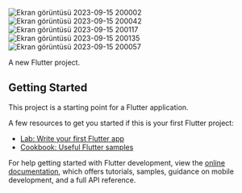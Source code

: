 

![Ekran görüntüsü 2023-09-15 200002](https://github.com/Bertugvatansever/Seyahat_Uygulamam_Flutter/assets/79909762/796e982f-3778-40a7-9ab4-9def6d03ffa0)
![Ekran görüntüsü 2023-09-15 200042](https://github.com/Bertugvatansever/Seyahat_Uygulamam_Flutter/assets/79909762/2d80c892-c365-4ab3-abca-072571f88fb6)
![Ekran görüntüsü 2023-09-15 200117](https://github.com/Bertugvatansever/Seyahat_Uygulamam_Flutter/assets/79909762/b7b219ab-d882-4411-a860-17177755aa87)
![Ekran görüntüsü 2023-09-15 200135](https://github.com/Bertugvatansever/Seyahat_Uygulamam_Flutter/assets/79909762/87c01340-cb07-49ea-9d00-1adef66d02c0)
![Ekran görüntüsü 2023-09-15 200057](https://github.com/Bertugvatansever/Seyahat_Uygulamam_Flutter/assets/79909762/185aad1e-7bdf-4543-aab4-102450e6aaad)





A new Flutter project.

## Getting Started

This project is a starting point for a Flutter application.

A few resources to get you started if this is your first Flutter project:

- [Lab: Write your first Flutter app](https://docs.flutter.dev/get-started/codelab)
- [Cookbook: Useful Flutter samples](https://docs.flutter.dev/cookbook)

For help getting started with Flutter development, view the
[online documentation](https://docs.flutter.dev/), which offers tutorials,
samples, guidance on mobile development, and a full API reference.
